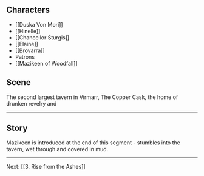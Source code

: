 ## Characters
- [[Duska Von Mori]]
- [[Hinelle]]
- [[Chancellor Sturgis]]
- [[Elaine]]
- [[Brovarra]]
- Patrons
- [[Mazikeen of Woodfall]]

## Scene

The second largest tavern in Virmarr, The Copper Cask, the home of drunken revelry and

---

## Story



Mazikeen is introduced at the end of this segment - stumbles into the tavern, wet through and covered in mud. 

---
Next: [[3. Rise from the Ashes]]